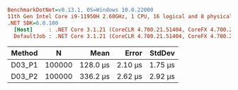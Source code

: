 ``` ini

BenchmarkDotNet=v0.13.1, OS=Windows 10.0.22000
11th Gen Intel Core i9-11950H 2.60GHz, 1 CPU, 16 logical and 8 physical cores
.NET SDK=6.0.100
  [Host]     : .NET Core 3.1.21 (CoreCLR 4.700.21.51404, CoreFX 4.700.21.51508), X64 RyuJIT
  DefaultJob : .NET Core 3.1.21 (CoreCLR 4.700.21.51404, CoreFX 4.700.21.51508), X64 RyuJIT


```
| Method |      N |     Mean |   Error |  StdDev |
|------- |------- |---------:|--------:|--------:|
| D03_P1 | 100000 | 128.0 μs | 2.10 μs | 1.75 μs |
| D03_P2 | 100000 | 336.2 μs | 2.62 μs | 2.92 μs |
